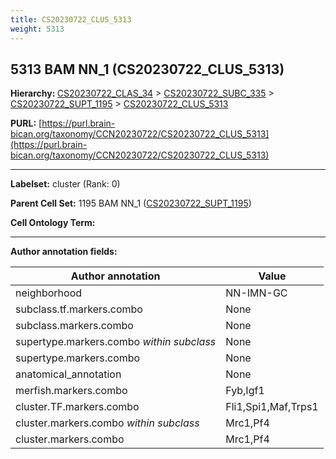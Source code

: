 ```yaml
---
title: CS20230722_CLUS_5313
weight: 5313
---
```

## 5313 BAM NN_1 (CS20230722_CLUS_5313)
<b>Hierarchy: </b>
[CS20230722_CLAS_34](../CS20230722_CLAS_34) >
[CS20230722_SUBC_335](../CS20230722_SUBC_335) >
[CS20230722_SUPT_1195](../CS20230722_SUPT_1195) >
[CS20230722_CLUS_5313](../CS20230722_CLUS_5313)

**PURL:** [https://purl.brain-bican.org/taxonomy/CCN20230722/CS20230722_CLUS_5313](https://purl.brain-bican.org/taxonomy/CCN20230722/CS20230722_CLUS_5313)

---


**Labelset:** cluster (Rank: 0)

**Parent Cell Set:** 1195 BAM NN_1 ([CS20230722_SUPT_1195](../CS20230722_SUPT_1195))



**Cell Ontology Term:** 

[MARKER GENES.]: #


---

[TRANSFERRED ANNOTATIONS.]: #


[AUTHOR ANNOTATION FIELDS.]: #


**Author annotation fields:**

| Author annotation | Value |
|-------------------|-------|
|neighborhood|NN-IMN-GC|
|subclass.tf.markers.combo|None|
|subclass.markers.combo|None|
|supertype.markers.combo _within subclass_|None|
|supertype.markers.combo|None|
|anatomical_annotation|None|
|merfish.markers.combo|Fyb,Igf1|
|cluster.TF.markers.combo|Fli1,Spi1,Maf,Trps1|
|cluster.markers.combo _within subclass_|Mrc1,Pf4|
|cluster.markers.combo|Mrc1,Pf4|
